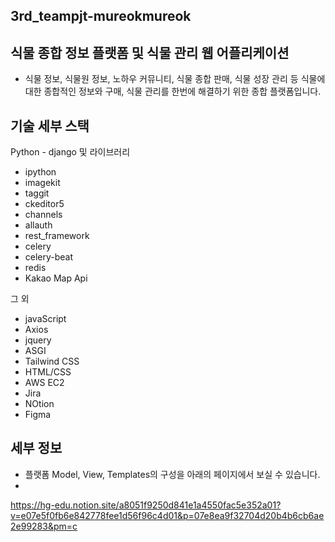 ## 3rd_teampjt-mureokmureok

## 식물 종합 정보 플랫폼 및 식물 관리 웹 어플리케이션
- 식물 정보, 식물원 정보, 노하우 커뮤니티, 식물 종합 판매, 식물 성장 관리 등 식물에 대한 종합적인 정보와 구매, 식물 관리를 한번에 해결하기 위한 종합 플랫폼입니다.

## 기술 세부 스택
Python - django 및 라이브러리
* ipython
* imagekit
* taggit
* ckeditor5
* channels
* allauth
* rest_framework
* celery
* celery-beat
* redis
* Kakao Map Api


그 외
* javaScript
* Axios
* jquery
* ASGI
* Tailwind CSS
* HTML/CSS
* AWS EC2
* Jira
* NOtion
* Figma


## 세부 정보
- 플랫폼 Model, View, Templates의 구성을 아래의 페이지에서 보실 수 있습니다.
- 
https://hg-edu.notion.site/a8051f9250d841e1a4550fac5e352a01?v=e07e5f0fb6e842778fee1d56f96c4d01&p=07e8ea9f32704d20b4b6cb6ae2e99283&pm=c
